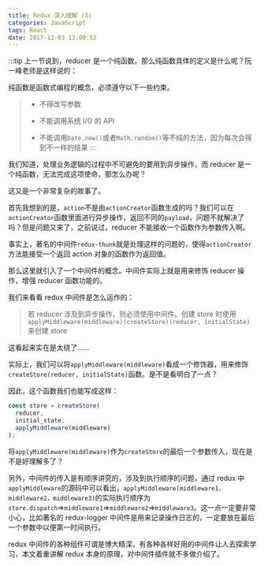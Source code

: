 ```yaml
---
title: Redux 深入理解 (3)
categories: JavaScript
tags: React
date: 2017-12-03 13:00:52
---
```


:::tip
上一节说到，reducer 是一个纯函数。那么纯函数具体的定义是什么呢？阮一峰老师是这样说的：

纯函数是函数式编程的概念，必须遵守以下一些约束。

> - 不得改写参数
>
> - 不能调用系统 I/O 的 API
>
> - 不能调用`Date.now()`或者`Math.random()`等不纯的方法，因为每次会得到不一样的结果
:::

<!-- more -->

我们知道，处理业务逻辑的过程中不可避免的要用到异步操作，而 reducer 是一个纯函数，无法完成这项使命，那怎么办呢？

这又是一个非常复杂的故事了。

首先我想到的是，`action`不是由`actionCreator`函数生成的吗？我们可以在`actionCreator`函数里面进行异步操作，返回不同的`payload`，问题不就解决了吗？但是问题又来了，之前说过，reducer 不能接收一个函数作为参数传入啊。

事实上，著名的中间件`redux-thunk`就是处理这样的问题的，使得`actionCreator`方法能接受一个返回 action 对象的函数作为返回值。

那么这里就引入了一个中间件的概念。中间件实际上就是用来修饰 reducer 操作，增强 reducer 函数功能的。

我们来看看 redux 中间件是怎么运作的：

> 若 reducer 涉及到异步操作，则必须使用中间件。创建 store 时使用`applyMiddleware(middleware)(createStore)(reducer, initialState)`来创建 store

这看起来实在是太绕了……

实际上，我们可以将`applyMiddleware(middleware)`看成一个修饰器，用来修饰`createStore(reducer, initialState)`函数。是不是看明白了一点？

因此，这个函数我们也能写成这样：

```js
const store = createStore(
  reducer,
  initial_state,
  applyMiddleware(middleware)
);
```

将`applyMiddleware(middleware)`作为`createStore`的最后一个参数传入，现在是不是好理解多了？

另外，中间件的传入是有顺序讲究的，涉及到执行顺序的问题，通过 redux 中`applyMiddleware`的源码中可以看出，`applyMiddleware(middleware1，middleware2，middleware3)`的实际执行顺序为`store.dispatch`=>`middleware1`=>`middleware2`=>`middleware3`。这一点一定要非常小心，比如著名的 redux-logger 中间件是用来记录操作日志的，一定要放在最后一个参数中以便第一时间执行。

redux 中间件的各种组件可谓是博大精深，有各种各样好用的中间件让人去探索学习，本文着重讲解 redux 本身的原理，对中间件插件就不多做介绍了。
